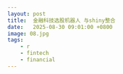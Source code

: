 ```yaml
---
layout: post
title:  金融科技选股机器人 与shiny整合
date:   2025-08-30 09:01:00 +0800
image: 08.jpg
tags: 
    - r
    - fintech
    - financial
---
```


